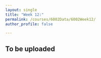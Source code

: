 ```yaml
---
layout: single
title: "Week 12:"
permalink: /courses/6002Data/6002Week12/
author_profile: false

---
```


## To be uploaded